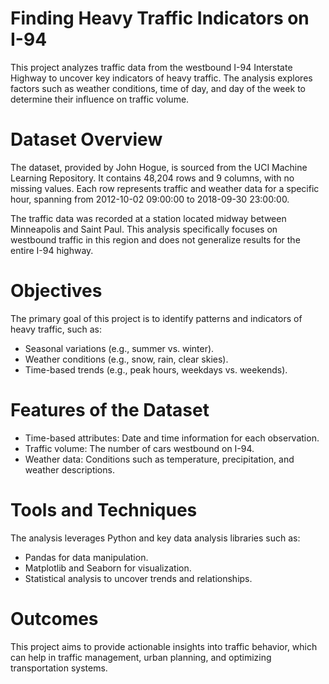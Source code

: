 # Finding Heavy Traffic Indicators on I-94
This project analyzes traffic data from the westbound I-94 Interstate Highway to uncover key indicators of heavy traffic. The analysis explores factors such as weather conditions, time of day, and day of the week to determine their influence on traffic volume.

# Dataset Overview
The dataset, provided by John Hogue, is sourced from the UCI Machine Learning Repository. It contains 48,204 rows and 9 columns, with no missing values. Each row represents traffic and weather data for a specific hour, spanning from 2012-10-02 09:00:00 to 2018-09-30 23:00:00.

The traffic data was recorded at a station located midway between Minneapolis and Saint Paul. This analysis specifically focuses on westbound traffic in this region and does not generalize results for the entire I-94 highway.

# Objectives
The primary goal of this project is to identify patterns and indicators of heavy traffic, such as:

- Seasonal variations (e.g., summer vs. winter).
- Weather conditions (e.g., snow, rain, clear skies).
- Time-based trends (e.g., peak hours, weekdays vs. weekends).

# Features of the Dataset
- Time-based attributes: Date and time information for each observation.
- Traffic volume: The number of cars westbound on I-94.
- Weather data: Conditions such as temperature, precipitation, and weather descriptions.

# Tools and Techniques
The analysis leverages Python and key data analysis libraries such as:

- Pandas for data manipulation.
- Matplotlib and Seaborn for visualization.
- Statistical analysis to uncover trends and relationships.

# Outcomes
This project aims to provide actionable insights into traffic behavior, which can help in traffic management, urban planning, and optimizing transportation systems.

